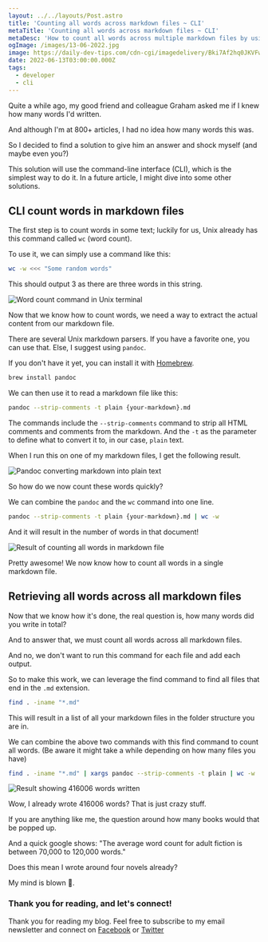 ```yaml
---
layout: ../../layouts/Post.astro
title: 'Counting all words across markdown files ~ CLI'
metaTitle: 'Counting all words across markdown files ~ CLI'
metaDesc: 'How to count all words across multiple markdown files by using the CLI'
ogImage: /images/13-06-2022.jpg
image: https://daily-dev-tips.com/cdn-cgi/imagedelivery/Bki7Af2hq0JKVFw1XYYMQg/be5ce44f-6f8b-4225-f230-63a2e9974800/og
date: 2022-06-13T03:00:00.000Z
tags:
  - developer
  - cli
---
```


Quite a while ago, my good friend and colleague Graham asked me if I knew how many words I'd written.

And although I'm at 800+ articles, I had no idea how many words this was.

So I decided to find a solution to give him an answer and shock myself (and maybe even you?)

This solution will use the command-line interface (CLI), which is the simplest way to do it.
In a future article, I might dive into some other solutions.

## CLI count words in markdown files

The first step is to count words in some text; luckily for us, Unix already has this command called `wc` (word count).

To use it, we can simply use a command like this:

```bash
wc -w <<< "Some random words"
```

This should output 3 as there are three words in this string.

![Word count command in Unix terminal](https://cdn.hashnode.com/res/hashnode/image/upload/v1654236292422/q0yHGQjw_.png)

Now that we know how to count words, we need a way to extract the actual content from our markdown file.

There are several Unix markdown parsers. If you have a favorite one, you can use that. Else, I suggest using `pandoc`.

If you don't have it yet, you can install it with [Homebrew](https://daily-dev-tips.com/posts/homebrew-one-package-manager-to-rule-them-all/).

```bash
brew install pandoc
```

We can then use it to read a markdown file like this:

```bash
pandoc --strip-comments -t plain {your-markdown}.md
```

The commands include the `--strip-comments` command to strip all HTML comments and comments from the markdown.
And the `-t` as the parameter to define what to convert it to, in our case, `plain` text.

When I run this on one of my markdown files, I get the following result.

![Pandoc converting markdown into plain text](https://cdn.hashnode.com/res/hashnode/image/upload/v1654236743632/k61pEEfgj.png)

So how do we now count these words quickly?

We can combine the `pandoc` and the `wc` command into one line.

```bash
pandoc --strip-comments -t plain {your-markdown}.md | wc -w
```

And it will result in the number of words in that document!

![Result of counting all words in markdown file](https://cdn.hashnode.com/res/hashnode/image/upload/v1654236850800/ef-n0O6we.png)

Pretty awesome! We now know how to count all words in a single markdown file.

## Retrieving all words across all markdown files

Now that we know how it's done, the real question is, how many words did you write in total?

And to answer that, we must count all words across all markdown files.

And no, we don't want to run this command for each file and add each output.

So to make this work, we can leverage the find command to find all files that end in the `.md` extension.

```bash
find . -iname "*.md"
```

This will result in a list of all your markdown files in the folder structure you are in.

We can combine the above two commands with this find command to count all words. (Be aware it might take a while depending on how many files you have)

```bash
find . -iname "*.md" | xargs pandoc --strip-comments -t plain | wc -w
```

![Result showing 416006 words written](https://cdn.hashnode.com/res/hashnode/image/upload/v1654237243238/o3pBqVCKJ.png)

Wow, I already wrote 416006 words? That is just crazy stuff.

If you are anything like me, the question around how many books would that be popped up.

And a quick google shows: "The average word count for adult fiction is between 70,000 to 120,000 words."

Does this mean I wrote around four novels already?

My mind is blown 🤯.

### Thank you for reading, and let's connect!

Thank you for reading my blog. Feel free to subscribe to my email newsletter and connect on [Facebook](https://www.facebook.com/DailyDevTipsBlog) or [Twitter](https://twitter.com/DailyDevTips1)
